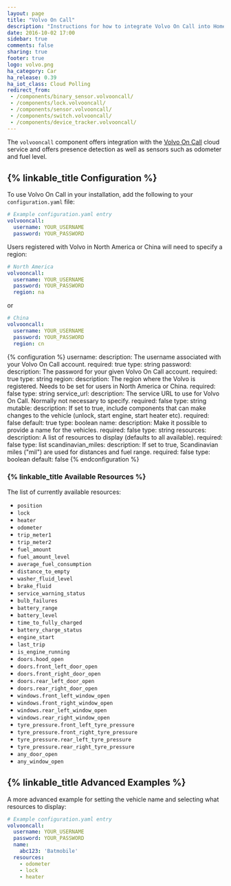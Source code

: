 ```yaml
---
layout: page
title: "Volvo On Call"
description: "Instructions for how to integrate Volvo On Call into Home Assistant."
date: 2016-10-02 17:00
sidebar: true
comments: false
sharing: true
footer: true
logo: volvo.png
ha_category: Car
ha_release: 0.39
ha_iot_class: Cloud Polling
redirect_from:
 - /components/binary_sensor.volvooncall/
 - /components/lock.volvooncall/
 - /components/sensor.volvooncall/
 - /components/switch.volvooncall/
 - /components/device_tracker.volvooncall/
---
```


The `volvooncall` component offers integration with the [Volvo On Call](http://www.volvocars.com/intl/own/connectivity/volvo-on-call) cloud service and offers presence detection as well as sensors such as odometer and fuel level.

## {% linkable_title Configuration %}

To use Volvo On Call in your installation, add the following to your `configuration.yaml` file:

```yaml
# Example configuration.yaml entry
volvooncall:
  username: YOUR_USERNAME
  password: YOUR_PASSWORD
```

Users registered with Volvo in North America or China will need to specify a region:

```yaml
# North America
volvooncall:
  username: YOUR_USERNAME
  password: YOUR_PASSWORD
  region: na
```

or

```yaml
# China
volvooncall:
  username: YOUR_USERNAME
  password: YOUR_PASSWORD
  region: cn
```

{% configuration %}
username:
  description: The username associated with your Volvo On Call account.
  required: true
  type: string
password:
  description: The password for your given Volvo On Call account.
  required: true
  type: string
region:
  description: The region where the Volvo is registered. Needs to be set for users in North America or China.
  required: false
  type: string
service_url:
  description: The service URL to use for Volvo On Call. Normally not necessary to specify.
  required: false
  type: string
mutable:
  description: If set to true, include components that can make changes to the vehicle (unlock, start engine, start heater etc).
  required: false
  default: true
  type: boolean
name:
  description: Make it possible to provide a name for the vehicles.
  required: false
  type: string
resources:
  description: A list of resources to display (defaults to all available).
  required: false
  type: list
scandinavian_miles:
  description: If set to true, Scandinavian miles ("mil") are used for distances and fuel range.
  required: false
  type: boolean
  default: false
{% endconfiguration %}

### {% linkable_title Available Resources %}

The list of currently available resources:

- `position`
- `lock`
- `heater`
- `odometer`
- `trip_meter1`
- `trip_meter2`
- `fuel_amount`
- `fuel_amount_level`
- `average_fuel_consumption`
- `distance_to_empty`
- `washer_fluid_level`
- `brake_fluid`
- `service_warning_status`
- `bulb_failures`
- `battery_range`
- `battery_level`
- `time_to_fully_charged`
- `battery_charge_status`
- `engine_start`
- `last_trip`
- `is_engine_running`
- `doors.hood_open`
- `doors.front_left_door_open`
- `doors.front_right_door_open`
- `doors.rear_left_door_open`
- `doors.rear_right_door_open`
- `windows.front_left_window_open`
- `windows.front_right_window_open`
- `windows.rear_left_window_open`
- `windows.rear_right_window_open`
- `tyre_pressure.front_left_tyre_pressure`
- `tyre_pressure.front_right_tyre_pressure`
- `tyre_pressure.rear_left_tyre_pressure`
- `tyre_pressure.rear_right_tyre_pressure`
- `any_door_open`
- `any_window_open`

## {% linkable_title Advanced Examples %}

A more advanced example for setting the vehicle name and selecting what resources to display:

```yaml
# Example configuration.yaml entry
volvooncall:
  username: YOUR_USERNAME
  password: YOUR_PASSWORD
  name:
    abc123: 'Batmobile'
  resources:
    - odometer
    - lock
    - heater
```
